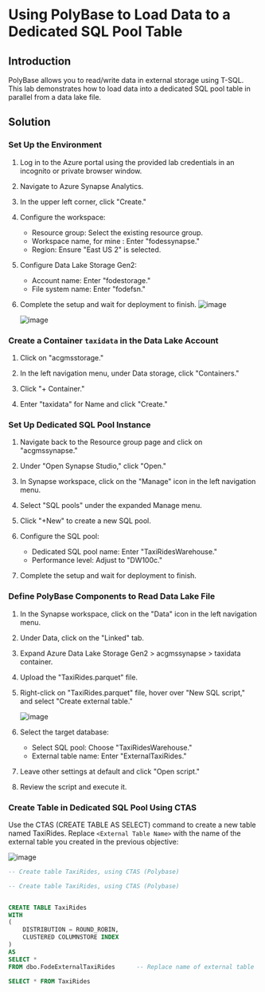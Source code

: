 # Using PolyBase to Load Data to a Dedicated SQL Pool Table

## Introduction

PolyBase allows you to read/write data in external storage using T-SQL. This lab demonstrates how to load data into a dedicated SQL pool table in parallel from a data lake file.

## Solution

### Set Up the Environment

1. Log in to the Azure portal using the provided lab credentials in an incognito or private browser window.

2. Navigate to Azure Synapse Analytics.

3. In the upper left corner, click "Create."
   
4. Configure the workspace:
   - Resource group: Select the existing resource group.
   - Workspace name, for mine : Enter "fodessynapse."
   - Region: Ensure "East US 2" is selected.

5. Configure Data Lake Storage Gen2:
   - Account name: Enter "fodestorage."
   - File system name: Enter "fodefsn."

6. Complete the setup and wait for deployment to finish.
   ![image](https://github.com/GuirassyFode/azure-dp-203-data-engineer-azure/assets/25976326/da9508f1-d61c-4d98-b87d-04b09d825cbb)

   
   ![image](https://github.com/GuirassyFode/azure-dp-203-data-engineer-azure/assets/25976326/07b2bae2-40bb-42bd-9893-2edc84c2c63c)


### Create a Container `taxidata` in the Data Lake Account

1. Click on "acgmsstorage."

2. In the left navigation menu, under Data storage, click "Containers."

3. Click "+ Container."

4. Enter "taxidata" for Name and click "Create."

### Set Up Dedicated SQL Pool Instance

1. Navigate back to the Resource group page and click on "acgmssynapse."

2. Under "Open Synapse Studio," click "Open."

3. In Synapse workspace, click on the "Manage" icon in the left navigation menu.

4. Select "SQL pools" under the expanded Manage menu.

5. Click "+New" to create a new SQL pool.
   
6. Configure the SQL pool:
   - Dedicated SQL pool name: Enter "TaxiRidesWarehouse."
   - Performance level: Adjust to "DW100c."

7. Complete the setup and wait for deployment to finish.

### Define PolyBase Components to Read Data Lake File

1. In the Synapse workspace, click on the "Data" icon in the left navigation menu.

2. Under Data, click on the "Linked" tab.

3. Expand Azure Data Lake Storage Gen2 > acgmssynapse > taxidata container.

4. Upload the "TaxiRides.parquet" file.

5. Right-click on "TaxiRides.parquet" file, hover over "New SQL script," and select "Create external table."

   ![image](https://github.com/GuirassyFode/azure-dp-203-data-engineer-azure/assets/25976326/15954b0b-11c0-4ce4-8c00-636b6f0fa532)


7. Select the target database:
   - Select SQL pool: Choose "TaxiRidesWarehouse."
   - External table name: Enter "ExternalTaxiRides."

8. Leave other settings at default and click "Open script."

9. Review the script and execute it.

### Create Table in Dedicated SQL Pool Using CTAS

Use the CTAS (CREATE TABLE AS SELECT) command to create a new table named TaxiRides. Replace `<External Table Name>` with the name of the external table you created in the previous objective:

![image](https://github.com/GuirassyFode/azure-dp-203-data-engineer-azure/assets/25976326/ba28902a-db32-4e3d-b572-08ff50bb2629)

```sql
-- Create table TaxiRides, using CTAS (Polybase)

-- Create table TaxiRides, using CTAS (Polybase)


CREATE TABLE TaxiRides
WITH 
(
	DISTRIBUTION = ROUND_ROBIN,
	CLUSTERED COLUMNSTORE INDEX
) 
AS 
SELECT * 
FROM dbo.FodeExternalTaxiRides		-- Replace name of external table

SELECT * FROM TaxiRides











